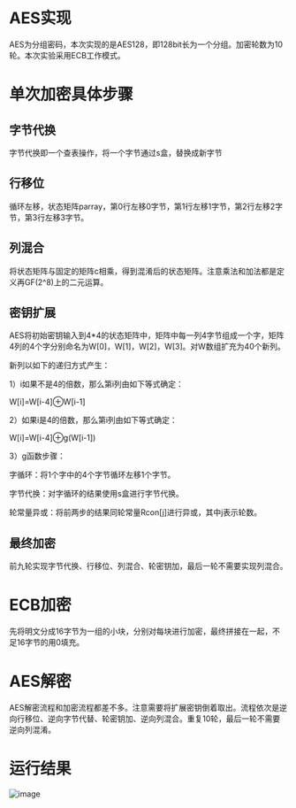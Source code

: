 # AES实现
AES为分组密码，本次实现的是AES128，即128bit长为一个分组。加密轮数为10轮。本次实验采用ECB工作模式。
# 单次加密具体步骤
## 字节代换
字节代换即一个查表操作，将一个字节通过s盒，替换成新字节
## 行移位
循环左移，状态矩阵parray，第0行左移0字节，第1行左移1字节，第2行左移2字节，第3行左移3字节。
## 列混合
将状态矩阵与固定的矩阵c相乘，得到混淆后的状态矩阵。注意乘法和加法都是定义再GF(2^8)上的二元运算。
## 密钥扩展
AES将初始密钥输入到4*4的状态矩阵中，矩阵中每一列4字节组成一个字，矩阵4列的4个字分别命名为W[0]，W[1]，W[2]，W[3]。对W数组扩充为40个新列。

新列以如下的递归方式产生： 

1）i如果不是4的倍数，那么第i列由如下等式确定： 

 W[i]=W[i-4]⊕W[i-1]
 
2）如果i是4的倍数，那么第i列由如下等式确定： 

W[i]=W[i-4]⊕g(W[i-1])

3）g函数步骤：

字循环：将1个字中的4个字节循环左移1个字节。 

字节代换：对字循环的结果使用s盒进行字节代换。 

轮常量异或：将前两步的结果同轮常量Rcon[j]进行异或，其中j表示轮数。

## 最终加密
前九轮实现字节代换、行移位、列混合、轮密钥加，最后一轮不需要实现列混合。

# ECB加密
先将明文分成16字节为一组的小块，分别对每块进行加密，最终拼接在一起，不足16字节的用0填充。

# AES解密
AES解密流程和加密流程都差不多。注意需要将扩展密钥倒着取出。流程依次是逆向行移位、逆向字节代替、轮密钥加、逆向列混合。重复10轮，最后一轮不需要逆向列混淆。

# 运行结果
![image](https://github.com/hhh0125/-/assets/139990267/af934385-381a-4a43-9a35-fe9988d0dfa0)
